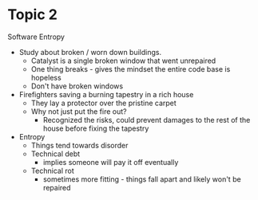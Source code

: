 # Topic 2

Software Entropy

- Study about broken / worn down buildings.
    - Catalyst is a single broken window that went unrepaired 
    - One thing breaks - gives the mindset the entire code base is hopeless
    - Don't have broken windows
- Firefighters saving a burning tapestry in a rich house 
    - They lay a protector over the pristine carpet
    - Why not just put the fire out?
        - Recognized the risks, could prevent damages to the rest of the house before fixing the tapestry
- Entropy
    - Things tend towards disorder
    - Technical debt 
        - implies someone will pay it off eventually
    - Technical rot
        - sometimes more fitting - things fall apart and likely won't be repaired
